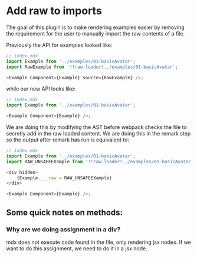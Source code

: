 # Add raw to imports

The goal of this plugin is to make rendering examples easier by removing the requirement for the user to manually import the raw contents of a file.

Previously the API for examples looked like:

```js
// index.mdx
import Example from '../examples/01-basicAvatar';
import RawExample from '!!raw-loader!../examples/01-basicAvatar';

<Example Component={Example} source={RawExample} />;
```

while our new API looks like:

```js
// index.mdx
import Example from '../examples/01-basicAvatar';

<Example Component={Example} />;
```

We are doing this by modifying the AST before webpack checks the file to secretly add in the raw loaded content. We are doing this in the remark step so the output after remark has run is equivalent to:

```js
// index.mdx
import Example from '../examples/01-basicAvatar';
import RAW_UNSAFEEXample from '!!raw-loader!../examples/01-basicAvatar';

<div hidden>
    {Example.___raw = RAW_UNSAFEEXample}
</div>

<Example Component={Example} />;
```

## Some quick notes on methods:

### Why are we doing assignment in a div?

mdx does not execute code found in the file, only rendering jsx nodes. If we want to do this assignment, we need to do it in a jsx node.
